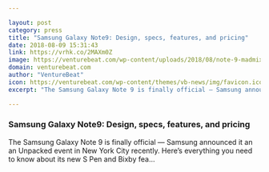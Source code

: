 ```yaml
---

layout: post
category: press
title: "Samsung Galaxy Note9: Design, specs, features, and pricing"
date: 2018-08-09 15:31:43
link: https://vrhk.co/2MAXm0Z
image: https://venturebeat.com/wp-content/uploads/2018/08/note-9-madmix-render_waifu2x_photo_noise1_scale_tta_1.png?fit=1872%2C1054&strip=all
domain: venturebeat.com
author: "VentureBeat"
icon: https://venturebeat.com/wp-content/themes/vb-news/img/favicon.ico
excerpt: "The Samsung Galaxy Note 9 is finally official — Samsung announced it an an Unpacked event in New York City recently. Here’s everything you need to know about its new S Pen and Bixby fea…"

---
```


### Samsung Galaxy Note9: Design, specs, features, and pricing

The Samsung Galaxy Note 9 is finally official — Samsung announced it an an Unpacked event in New York City recently. Here’s everything you need to know about its new S Pen and Bixby fea…